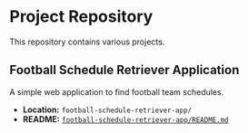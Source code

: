# Project Repository

This repository contains various projects.

## Football Schedule Retriever Application

A simple web application to find football team schedules.

-   **Location:** `football-schedule-retriever-app/`
-   **README:** [`football-schedule-retriever-app/README.md`](football-schedule-retriever-app/README.md)
